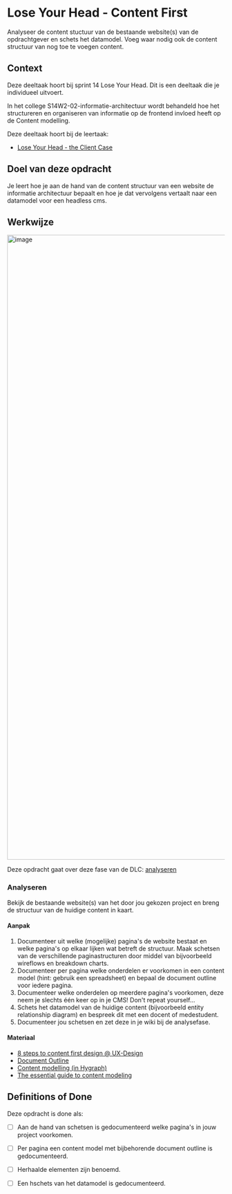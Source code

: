 
# Lose Your Head - Content First

Analyseer de content stuctuur van de bestaande website(s) van de opdrachtgever en schets het datamodel. Voeg waar nodig ook de content structuur van nog toe te voegen content.

## Context

Deze deeltaak hoort bij sprint 14 Lose Your Head. 
Dit is een deeltaak die je individueel uitvoert.

In het college S14W2-02-informatie-architectuur wordt behandeld hoe het structureren en organiseren van informatie op de frontend invloed heeft op de Content modelling.

Deze deeltaak hoort bij de leertaak:
- [Lose Your Head - the Client Case](https://github.com/fdnd-task/lose-your-head-the-client-case/)


## Doel van deze opdracht

Je leert hoe je aan de hand van de content structuur van een website de informatie architectuur bepaalt en hoe je dat vervolgens vertaalt naar een datamodel voor een headless cms.

## Werkwijze
<img width="1445" alt="image" src="https://github.com/fdnd-task/lose-your-head-content-first/assets/1061632/b94b8fb0-9946-4826-a14a-81eb8d3e310a">

Deze opdracht gaat over deze fase van de DLC: [analyseren](#analyseren)

### Analyseren
Bekijk de bestaande website(s) van het door jou gekozen project en breng de structuur van de huidige content in kaart.

#### Aanpak

1. Documenteer uit welke (mogelijke) pagina's de website bestaat en welke pagina's op elkaar lijken wat betreft de structuur. Maak schetsen van de verschillende paginastructuren door middel van bijvoorbeeld wireflows en breakdown charts.
2. Documenteer per pagina welke onderdelen er voorkomen in een content model (hint: gebruik een spreadsheet) en bepaal de document outline voor iedere pagina.
3. Documenteer welke onderdelen op meerdere pagina's voorkomen, deze neem je slechts één keer op in je CMS! Don't repeat yourself...
4. Schets het datamodel van de huidige content (bijvoorbeeld entity relationship diagram) en bespreek dit met een docent of medestudent.
5. Documenteer jou schetsen en zet deze in je wiki bij de analysefase.

#### Materiaal 

- [8 steps to content first design @ UX-Design](https://uxdesign.cc/8-steps-to-content-first-design-fa2885b9caee)
- [Document Outline](https://www.tempertemper.net/blog/using-the-html-document-outline)
- [Content modelling (in Hygraph)](https://hygraph.com/docs/getting-started/fundamentals/content-modeling)
- [The essential guide to content modeling](https://hygraph.com/blog/essential-guide-to-content-modeling)

## Definitions of Done

Deze opdracht is done als:

- [ ] Aan de hand van schetsen is gedocumenteerd welke pagina's in jouw project voorkomen.
- [ ] Per pagina een content model met bijbehorende document outline is gedocumenteerd.
- [ ] Herhaalde elementen zijn benoemd.
- [ ] Een hschets van het datamodel is gedocumenteerd.


